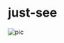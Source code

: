 # just-see
![pic](https://www.instagram.com/p/B8V-i7HHN01dS1mXmY4PT4jMFFa9o2FXzzG1-I0/?igshid=ysoaplay78im)
